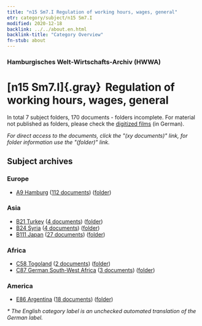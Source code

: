 ```yaml
---
title: "n15 Sm7.I Regulation of working hours, wages, general"
etr: category/subject/n15 Sm7.I
modified: 2020-12-18
backlink: ../../about.en.html
backlink-title: "Category Overview"
fn-stub: about
---
```


### Hamburgisches Welt-Wirtschafts-Archiv (HWWA)
# [n15 Sm7.I]{.gray}&#8201; Regulation of working hours, wages, general&#160; 





In total 7 subject folders, 170 documents - folders incomplete.
For material not published as folders, please check the [digitized films](/film/h1_sh) (in German).

_For direct access to the documents, click the "(xy documents)" link, for folder information use the "(folder)" link._

## Subject archives



### Europe

- [A9 Hamburg](../../../geo/about.en.html#A9) (<a href="https://dfg-viewer.de/show/?tx_dlf[id]=https://pm20.zbw.eu/mets/sh/1409xx/140905/1451xx/145168/public.mets.en.xml" target="_blank">112 documents</a>) ([folder](http://purl.org/pressemappe20/folder/sh/140905,145168))

### Asia

- [B21 Turkey](../../../geo/about.en.html#B21) (<a href="https://dfg-viewer.de/show/?tx_dlf[id]=https://pm20.zbw.eu/mets/sh/1411xx/141111/1451xx/145168/public.mets.en.xml" target="_blank">4 documents</a>) ([folder](http://purl.org/pressemappe20/folder/sh/141111,145168))
- [B24 Syria](../../../geo/about.en.html#B24) (<a href="https://dfg-viewer.de/show/?tx_dlf[id]=https://pm20.zbw.eu/mets/sh/1411xx/141114/1451xx/145168/public.mets.en.xml" target="_blank">4 documents</a>) ([folder](http://purl.org/pressemappe20/folder/sh/141114,145168))
- [B111 Japan](../../../geo/about.en.html#B111) (<a href="https://dfg-viewer.de/show/?tx_dlf[id]=https://pm20.zbw.eu/mets/sh/1412xx/141272/1451xx/145168/public.mets.en.xml" target="_blank">27 documents</a>) ([folder](http://purl.org/pressemappe20/folder/sh/141272,145168))

### Africa

- [C58 Togoland](../../../geo/about.en.html#C58) (<a href="https://dfg-viewer.de/show/?tx_dlf[id]=https://pm20.zbw.eu/mets/sh/1414xx/141408/1451xx/145168/public.mets.en.xml" target="_blank">2 documents</a>) ([folder](http://purl.org/pressemappe20/folder/sh/141408,145168))
- [C87 German South-West Africa](../../../geo/about.en.html#C87) (<a href="https://dfg-viewer.de/show/?tx_dlf[id]=https://pm20.zbw.eu/mets/sh/1414xx/141450/1451xx/145168/public.mets.en.xml" target="_blank">3 documents</a>) ([folder](http://purl.org/pressemappe20/folder/sh/141450,145168))

### America

- [E86 Argentina](../../../geo/about.en.html#E86) (<a href="https://dfg-viewer.de/show/?tx_dlf[id]=https://pm20.zbw.eu/mets/sh/1416xx/141692/1451xx/145168/public.mets.en.xml" target="_blank">18 documents</a>) ([folder](http://purl.org/pressemappe20/folder/sh/141692,145168))


_* The English category label is an unchecked automated translation of the German label._

